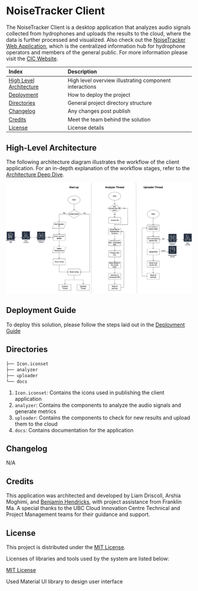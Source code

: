 # NoiseTracker Client
The NoiseTracker Client is a desktop application that analyzes audio signals collected from hydrophones and uploads the results to the cloud, where the data is further processed and visualized.
Also check out the [NoiseTracker Web Application](https://github.com/UBC-CIC/noise-tracker-web), which is the centralized information hub for hydrophone operators and members of the general public.
For more information please visit the [CIC Website](https://cic.ubc.ca/).

| Index                                               | Description                                             |
| :-------------------------------------------------- | :------------------------------------------------------ |
| [High Level Architecture](#high-level-architecture) | High level overview illustrating component interactions |
| [Deployment](#deployment-guide)                     | How to deploy the project                               |
| [Directories](#directories)                         | General project directory structure                     |
| [Changelog](#changelog)                             | Any changes post publish                                |
| [Credits](#credits)                                 | Meet the team behind the solution                       |
| [License](#license)                                 | License details                                         |

## High-Level Architecture

The following architecture diagram illustrates the workflow of the client application. For an in-depth explanation of the workflow stages, refer to the [Architecture Deep Dive](docs/ArchitectureDeepDive.md).

![Alt text](docs/images/client_architecture.png)

## Deployment Guide

To deploy this solution, please follow the steps laid out in the [Deployment Guide](docs/DeploymentGuide.md)

## Directories

```
├── Icon.iconset
├── analyzer
├── uploader
└── docs
```

1. `Icon.iconset`: Contains the icons used in publishing the client application
2. `analyzer`: Contains the components to analyze the audio signals and generate metrics
3. `uploader`: Contains the components to check for new results and upload them to the cloud 
4. `docs`: Contains documentation for the application


## Changelog
N/A

## Credits

This application was architected and developed by Liam Driscoll, Arshia Moghimi, and [Benjamin Hendricks](https://www.soundspaceanalytics.ca/about/biography), with project assistance from Franklin Ma. A special thanks to the UBC Cloud Innovation Centre Technical and Project Management teams for their guidance and support.

## License

This project is distributed under the [MIT License](LICENSE).

Licenses of libraries and tools used by the system are listed below:

[MIT License](LICENSE)

Used Material UI library to design user interface
